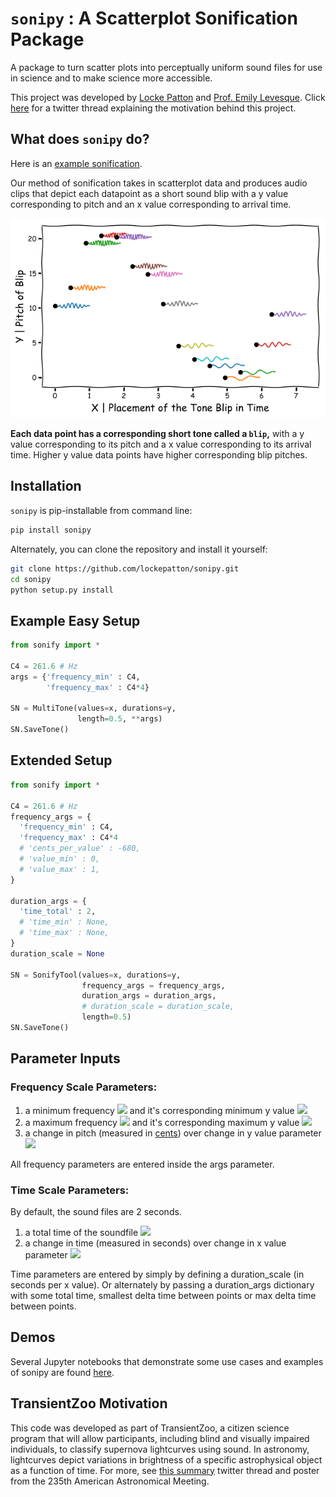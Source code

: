 # `sonipy` : A Scatterplot Sonification Package

A package to turn scatter plots into perceptually uniform sound files for use in science and to make science more accessible.

This project was developed by [Locke Patton](https://twitter.com/Astro_Locke) and [Prof. Emily Levesque](https://twitter.com/emsque). Click [here](https://twitter.com/Astro_Locke/status/1083510515857408000) for a twitter thread explaining the motivation behind this project.

## What does `sonipy` do?

Here is an [example sonification](https://twitter.com/Astro_Locke/status/1083510562187751424).

Our method of sonification takes in scatterplot data and produces audio clips that depict each datapoint as a short sound blip with a y value corresponding to pitch and an x value corresponding to arrival time.

![sonipy setup](./paper/images/Method2.png)

**Each data point has a corresponding short tone called a `blip`,** with a y value corresponding to its pitch and a x value corresponding to its arrival time. Higher y value data points have higher corresponding blip pitches.

## Installation

`sonipy` is pip-installable from command line:

``` bash
pip install sonipy
```

Alternately, you can clone the repository and install it yourself:

``` bash
git clone https://github.com/lockepatton/sonipy.git
cd sonipy
python setup.py install
```


## Example Easy Setup

``` Python
from sonify import *

C4 = 261.6 # Hz
args = {'frequency_min' : C4,
        'frequency_max' : C4*4}

SN = MultiTone(values=x, durations=y,
               length=0.5, **args)
SN.SaveTone()
```

## Extended Setup

``` Python
from sonify import *

C4 = 261.6 # Hz
frequency_args = {
  'frequency_min' : C4,
  'frequency_max' : C4*4
  # 'cents_per_value' : -680,
  # 'value_min' : 0,
  # 'value_max' : 1,
}

duration_args = {
  'time_total' : 2,
  # 'time_min' : None,
  # 'time_max' : None,
}
duration_scale = None

SN = SonifyTool(values=x, durations=y,
                frequency_args = frequency_args,
                duration_args = duration_args,
                # duration_scale = duration_scale,
                length=0.5)
SN.SaveTone()
```

## Parameter Inputs

### Frequency Scale Parameters:

1. a minimum frequency <img src="https://render.githubusercontent.com/render/math?math=f_{min}"> and it's corresponding minimum y value <img src="https://render.githubusercontent.com/render/math?math=y_{min}">
2. a maximum frequency <img src="https://render.githubusercontent.com/render/math?math=f_{max}"> and it's corresponding maximum y value <img src="https://render.githubusercontent.com/render/math?math=y_{max}">
3. a change in pitch (measured in [cents](https://en.wikipedia.org/wiki/Cent_(music))) over change in y value parameter <img src="https://render.githubusercontent.com/render/math?math=\frac{dc}{dy}">

All frequency parameters are entered inside the args parameter.

### Time Scale Parameters:

By default, the sound files are 2 seconds.

1. a total time of the soundfile <img src="https://render.githubusercontent.com/render/math?math=t_{total}">
2. a change in time (measured in seconds) over change in x value parameter <img src="https://render.githubusercontent.com/render/math?math=\frac{dt}{dx}">

Time parameters are entered by simply by defining a duration_scale (in seconds per x value). Or alternately by passing a duration_args dictionary with some total time, smallest delta time between points or max delta time between points.

## Demos
Several Jupyter notebooks that demonstrate some use cases and examples of sonipy are found
[here](https://github.com/lockepatton/sonipy/tree/master/demos).

## TransientZoo Motivation

This  code  was  developed  as  part  of  TransientZoo,  a  citizen  science  program  that  will  allow  participants,  including  blind and visually impaired individuals, to classify supernova lightcurves using sound. In astronomy, lightcurves depict variations in brightness of a specific astrophysical object as a function of time. For more, see [this summary](https://twitter.com/Astro_Locke/status/1083510515857408000) twitter thread and poster from the 235th American Astronomical Meeting.
